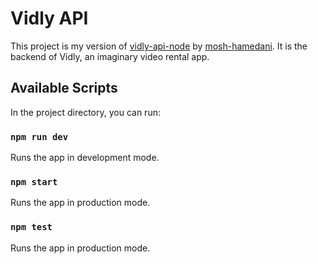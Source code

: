# Vidly API

This project is my version of [vidly-api-node](https://github.com/mosh-hamedani/vidly-api-node/) by [mosh-hamedani](https://github.com/mosh-hamedani/). It is the backend of Vidly, an imaginary video rental app.

## Available Scripts

In the project directory, you can run:

### `npm run dev`

Runs the app in development mode.

### `npm start`

Runs the app in production mode.

### `npm test`

Runs the app in production mode.
